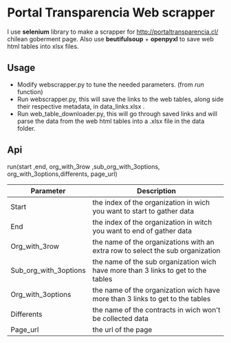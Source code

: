 # Portal Transparencia Web scrapper
I use **selenium** library to make a scrapper for http://portaltransparencia.cl/ chilean goberment page. Also use **beutifulsoup** + **openpyxl** to save web html tables into xlsx files.

## Usage

* Modify webscrapper.py to tune the needed parameters. (from *run* function) 
* Run webscrapper.py, this will save the links to the web tables, along side their respective metadata, in data_links.xlsx . 
* Run web_table_downloader.py, this will go through saved links and will parse the data from the web html tables into a .xlsx file in the data folder.

## Api

run(start ,end, org_with_3row ,sub_org_with_3options, org_with_3options,differents,  page_url)

Parameter | Description
----------- | -----------
Start | the index of the organization in wich you want to start to gather data
End | the index of the organization in witch you want to end of gather data
Org_with_3row | the name of the organizations with an extra row to select the sub organization
Sub_org_with_3options | the name of the sub organization wich have more than 3 links to get to the tables
Org_with_3options | the name of the organization wich have more than 3 links to get to the tables
Differents | the name of the contracts in wich won't be collected data
Page_url | the url of the page
